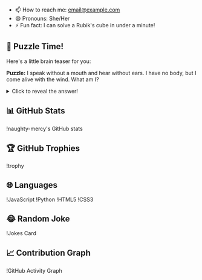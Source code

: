 
- 📫 How to reach me: email@example.com
- 😄 Pronouns: She/Her
- ⚡ Fun fact: I can solve a Rubik's cube in under a minute!

<!---
naughty-mercy/naughty-mercy is a ✨ special ✨ repository because its `README.md` (this file) appears on your GitHub profile.
You can click the Preview link to take a look at your changes.
--->

## 🧩 Puzzle Time!

Here's a little brain teaser for you:

**Puzzle:** I speak without a mouth and hear without ears. I have no body, but I come alive with the wind. What am I?

<details>
  <summary>Click to reveal the answer!</summary>
  An Echo
</details>

## 📊 GitHub Stats

!naughty-mercy's GitHub stats

## 🏆 GitHub Trophies

!trophy

## 🌐 Languages

!JavaScript
!Python
!HTML5
!CSS3

## 😂 Random Joke

!Jokes Card

## 📈 Contribution Graph

!GitHub Activity Graph

